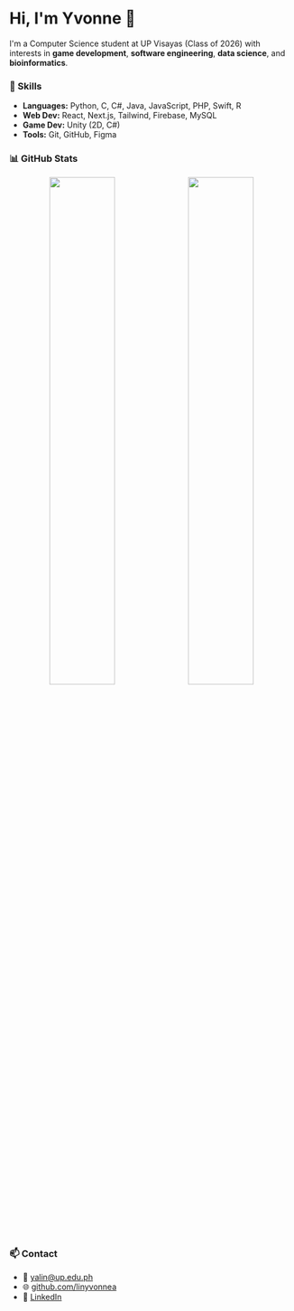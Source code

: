 # Hi, I'm Yvonne 🍄

I'm a Computer Science student at UP Visayas (Class of 2026) with interests in **game development**, **software engineering**, **data science**, and **bioinformatics**.

### 🔧 Skills
- **Languages:** Python, C, C#, Java, JavaScript, PHP, Swift, R
- **Web Dev:** React, Next.js, Tailwind, Firebase, MySQL
- **Game Dev:** Unity (2D, C#)
- **Tools:** Git, GitHub, Figma

### 📊 GitHub Stats

<div align="center">
  <img src="https://github-readme-stats.vercel.app/api?username=linyvonnea&show_icons=true&theme=default" width="48%" />
  <img src="https://github-readme-stats.vercel.app/api/top-langs/?username=linyvonnea&layout=compact&theme=default" width="48%" />
</div>

### 📫 Contact
- 📧 yalin@up.edu.ph
- 🌐 [github.com/linyvonnea](https://github.com/linyvonnea)  
- 💼 [LinkedIn](https://www.linkedin.com/in/linyvonnea)
